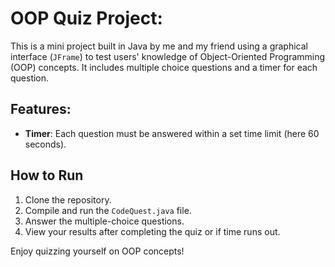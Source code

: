 # OOP Quiz Project:

This is a mini project built in Java by me and my friend using a graphical interface (`JFrame`) to test users' knowledge of Object-Oriented Programming (OOP) concepts. It includes multiple choice questions and a timer for each question.

## Features:

- **Timer**:  Each question must be answered within a set time limit (here 60 seconds).

## How to Run

1. Clone the repository.
2. Compile and run the `CodeQuest.java` file.
3. Answer the multiple-choice questions.
4. View your results after completing the quiz or if time runs out.

Enjoy quizzing yourself on OOP concepts!


